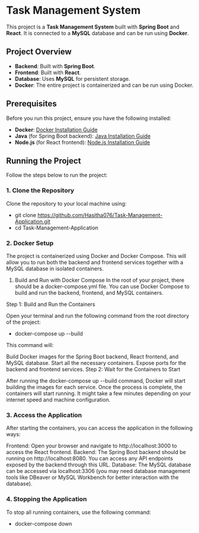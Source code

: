 # Task Management System

This project is a **Task Management System** built with **Spring Boot** and **React**. It is connected to a **MySQL** database and can be run using **Docker**.

## Project Overview

- **Backend**: Built with **Spring Boot**.
- **Frontend**: Built with **React**.
- **Database**: Uses **MySQL** for persistent storage.
- **Docker**: The entire project is containerized and can be run using Docker.

## Prerequisites

Before you run this project, ensure you have the following installed:

- **Docker**: [Docker Installation Guide](https://docs.docker.com/get-docker/)
- **Java** (for Spring Boot backend): [Java Installation Guide](https://www.oracle.com/java/technologies/javase-jdk11-downloads.html)
- **Node.js** (for React frontend): [Node.js Installation Guide](https://nodejs.org/)

## Running the Project

Follow the steps below to run the project:

### 1. Clone the Repository

Clone the repository to your local machine using:

- git clone https://github.com/Hasitha076/Task-Management-Application.git
- cd Task-Management-Application

### 2. Docker Setup

The project is containerized using Docker and Docker Compose. This will allow you to run both the backend and frontend services together with a MySQL database in isolated containers.

1. Build and Run with Docker Compose
In the root of your project, there should be a docker-compose.yml file. You can use Docker Compose to build and run the backend, frontend, and MySQL containers.

Step 1: Build and Run the Containers

Open your terminal and run the following command from the root directory of the project:

- docker-compose up --build

This command will:

Build Docker images for the Spring Boot backend, React frontend, and MySQL database.
Start all the necessary containers.
Expose ports for the backend and frontend services.
Step 2: Wait for the Containers to Start

After running the docker-compose up --build command, Docker will start building the images for each service. Once the process is complete, the containers will start running. It might take a few minutes depending on your internet speed and machine configuration.

### 3. Access the Application
After starting the containers, you can access the application in the following ways:

Frontend: Open your browser and navigate to http://localhost:3000 to access the React frontend.
Backend: The Spring Boot backend should be running on http://localhost:8080. You can access any API endpoints exposed by the backend through this URL.
Database: The MySQL database can be accessed via localhost:3306 (you may need database management tools like DBeaver or MySQL Workbench for better interaction with the database).

### 4.  Stopping the Application
To stop all running containers, use the following command:

- docker-compose down
